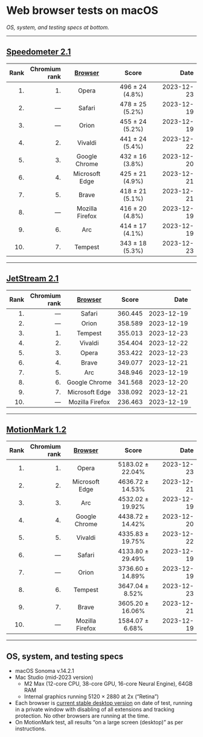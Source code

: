 # Web browser tests on macOS

*OS, system, and testing specs at bottom.*

----

## [Speedometer 2.1](https://browserbench.org/Speedometer2.1/)

| Rank | Chromium<br>rank | [Browser](/browsers.md) | Score | Date |
|--:|--:|:-:|:-:|--:|
| 1. | 1. | Opera | 496 ± 24 (4.8%) | 2023-12-23 |
| 2. | &mdash; | Safari  | 478 ± 25 (5.2%) | 2023-12-19 |
| 3. | &mdash; | Orion | 455 ± 24 (5.2%) | 2023-12-19 |
| 4. | 2. | Vivaldi | 441 ± 24 (5.4%) | 2023-12-22 |
| 5. | 3. | Google Chrome | 432 ± 16 (3.8%) | 2023-12-20 |
| 6. | 4. | Microsoft Edge | 425 ± 21 (4.9%) | 2023-12-21 |
| 7. | 5. | Brave | 418 ± 21 (5.1%) | 2023-12-21 |
| 8. | &mdash; | Mozilla Firefox | 416 ± 20 (4.8%) | 2023-12-19 |
| 9. | 6. | Arc | 414 ± 17 (4.1%) | 2023-12-19 |
| 10. | 7. | Tempest | 343 ± 18 (5.3%) | 2023-12-23 |

----

## [JetStream 2.1](https://browserbench.org/JetStream/)

| Rank | Chromium<br>rank | [Browser](/browsers.md) | Score | Date |
|--:|--:|:-:|:-:|--:|
| 1. | &mdash; | Safari | 360.445 | 2023-12-19 |
| 2. | &mdash; | Orion | 358.589 | 2023-12-19 |
| 3. | 1. | Tempest | 355.013 | 2023-12-23 |
| 4. | 2. | Vivaldi | 354.404 | 2023-12-22 |
| 5. | 3. | Opera | 353.422 | 2023-12-23 |
| 6. | 4. | Brave | 349.077 | 2023-12-21 |
| 7. | 5. | Arc | 348.946 | 2023-12-19 |
| 8. | 6. | Google Chrome | 341.568 | 2023-12-20 |
| 9. | 7. | Microsoft Edge | 338.092 | 2023-12-21 |
| 10. | &mdash; | Mozilla Firefox | 236.463 | 2023-12-19 |

----

## [MotionMark 1.2](https://browserbench.org/MotionMark1.2/)

| Rank | Chromium<br>rank | [Browser](/browsers.md) | Score | Date |
|--:|--:|:-:|:-:|--:|
| 1. | 1. | Opera | 5183.02 ± 22.04% | 2023-12-23 |
| 2. | 2. | Microsoft Edge | 4636.72 ± 14.53% | 2023-12-21 |
| 3. | 3. | Arc | 4532.02 ± 19.92% | 2023-12-19 |
| 4. | 4. | Google Chrome | 4438.72 ± 14.42% | 2023-12-20 |
| 5. | 5. | Vivaldi | 4335.83 ± 19.75% | 2023-12-22 |
| 6. | &mdash; | Safari | 4133.80 ± 29.49% | 2023-12-19 |
| 7. | &mdash; | Orion | 3736.60 ± 14.89% | 2023-12-19 |
| 8. | 6. | Tempest | 3647.04 ± 8.52% | 2023-12-23 |
| 9. | 7. | Brave | 3605.20 ± 16.06% | 2023-12-21 |
| 10. | &mdash; | Mozilla Firefox | 1584.07 ± 6.68% | 2023-12-19 |

----

## OS, system, and testing specs

- macOS Sonoma v.14.2.1
- Mac Studio (mid-2023 version)
  - M2 Max (12-core CPU, 38-core GPU, 16-core Neural Engine), 64GB RAM
  - Internal graphics running 5120 × 2880 at 2x (“Retina”)
- Each browser is [current stable desktop version](/browsers.md) on date of test, running in a private window with disabling of all extensions and tracking protection. No other browsers are running at the time.
- On MotionMark test, all results “on a large screen (desktop)” as per instructions.

<!--
----

### *Raw data*

*(Unformatted for Markdown; best viewed in “raw” form on GH/GL.)*

#### Speedometer raw data

Google Chrome v.120.0.6099.129 (Official Build) (arm64)
2023-12-20
Arithmetic Mean: 432 ± 16 (3.8%)

Brave v.1.61.109 Chromium: 120.0.6099.144 (Official Build) (arm64)
2023-12-21
Arithmetic Mean: 418 ± 21 (5.1%)

Mozilla Firefox v.121.0 (64-bit)
2023-12-19
Arithmetic Mean: 416 ± 20 (4.8%)

Safari v.17.2.1 (19617.1.17.11.12)
2023-12-19
Arithmetic Mean: 478 ± 25 (5.2%)

Microsoft Edge v.120.0.2210.91 (Official build) (arm64)
Chromium v.120.0.6099.130
2023-12-21
Arithmetic Mean: 425 ± 21 (4.9%)

Arc v.1.21.1 (44329)
Chromium v.120.0.6099.109 (Official Build) (arm64)
2023-12-19
Arithmetic Mean: 414 ± 17 (4.1%)

Orion v.0.99.126.4.1-beta (WebKit 618.1.2)
2023-12-19
Arithmetic Mean: 455 ± 24 (5.2%)

Vivaldi v.6.5.3206.42 (Stable channel) (arm64)
Chromium v.120.0.6099.121
2023-12-22
Arithmetic Mean: 441 ± 24 (5.4%)

Opera v.106.0.4998.19 (arm64)
Chromium v.120.0.6099.130
2023-12-23
Arithmetic Mean: 496 ± 24 (4.8%)

Tempest v. 120.0.6099.5 (BETA) (arm64)
Chromium v.120.0.6099.5
2023-12-23
Arithmetic Mean: 343 ± 18 (5.3%)


#### JetStream raw data

Google Chrome v.120.0.6099.129 (Official Build) (arm64)
2023-12-20
Score: 341.568

Brave v.1.61.109 Chromium: 120.0.6099.144 (Official Build) (arm64)
2023-12-21
Score: 349.077

Mozilla Firefox v.121.0 (64-bit)
2023-12-19
Score: 236.463

Safari v.17.2.1 (19617.1.17.11.12)
2023-12-19
Score: 360.445

Microsoft Edge v.120.0.2210.91 (Official build) (arm64)
Chromium v.120.0.6099.130
2023-12-21
Score: 338.092

Arc v.1.21.1 (44329)
Chromium v.120.0.6099.109 (Official Build) (arm64)
2023-12-19
Score: 348.946

Orion v.0.99.126.4.1-beta (WebKit 618.1.2)
2023-12-19
Score: 358.589

Vivaldi v.6.5.3206.42 (Stable channel) (arm64)
Chromium v.120.0.6099.121
2023-12-22
Score: 354.404

Opera v.106.0.4998.19 (arm64)
Chromium v.120.0.6099.130
2023-12-23
Score: 353.422

Tempest v. 120.0.6099.5 (BETA) (arm64)
Chromium v.120.0.6099.5
2023-12-23
Score: 355.013


#### MotionMark raw data

Google Chrome v.120.0.6099.129 (Official Build) (arm64)
2023-12-20
Score: 4438.72 ± 14.42%

Brave v.1.61.109 Chromium: 120.0.6099.144 (Official Build) (arm64)
2023-12-21
Score: 3605.20 ± 16.06%

Mozilla Firefox v.121.0 (64-bit)
2023-12-19
Score: 1584.07 ± 6.68%

Safari v.17.2.1 (19617.1.17.11.12)
2023-12-19
Score: 4133.80 ± 29.49%

Microsoft Edge v.120.0.2210.91 (Official build) (arm64)
Chromium v.120.0.6099.130
2023-12-21
Score: 4636.72 ± 14.53%

Arc v.1.21.1 (44329)
Chromium v.120.0.6099.109 (Official Build) (arm64)
2023-12-19
Score: 4532.02 ± 19.92%

Orion v.0.99.126.4.1-beta (WebKit 618.1.2)
2023-12-19
Score: 3736.60 ± 14.89%

Vivaldi v.6.5.3206.42 (Stable channel) (arm64)
Chromium v.120.0.6099.121
2023-12-22
Score: 4335.83 ± 19.75%

Opera v.106.0.4998.19 (arm64)
Chromium v.120.0.6099.130
2023-12-23
Score: 5183.02 ± 22.04%

Tempest v. 120.0.6099.5 (BETA) (arm64)
Chromium v.120.0.6099.5
2023-12-23
Score: 3647.04 ± 8.52%

-->